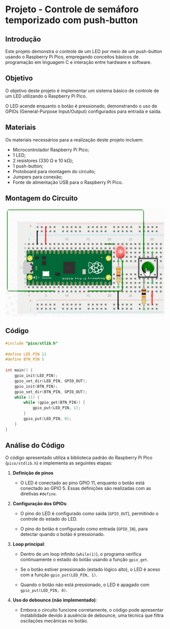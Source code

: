 # Projeto - Controle de semáforo temporizado com push-button

## Introdução

Este projeto demonstra o controle de um LED por meio de um push-button usando o Raspberry Pi Pico, empregando conceitos básicos de programação em linguagem C e interação entre hardware e software. 

## Objetivo

O objetivo deste projeto é implementar um sistema básico de controle de um LED utilizando o Raspberry Pi Pico. 

O LED acende enquanto o botão é pressionado, demonstrando o uso de GPIOs (General-Purpose Input/Output) configurados para entrada e saída.  

## Materiais 

Os materiais necessários para a realização deste projeto incluem:  

- Microcontrolador Raspberry Pi Pico;  
- 1 LED;  
- 2 resistores (330 Ω e 10 kΩ);  
- 1 push-button;  
- Protoboard para montagem do circuito;  
- Jumpers para conexão;  
- Fonte de alimentação USB para o Raspberry Pi Pico.  

## Montagem do Circuito

![Circuito](https://github.com/ubiratantavares/embarcatech_repository/blob/main/projetos/u4c2e1/circuito.png)

## Código

```C
#include "pico/stlib.h"

#define LED_PIN 11
#define BTN_PIN 5

int main() {
	gpio_init(LED_PIN);
	gpio_set_dir(LED_PIN, GPIO_OUT);
	gpio_init(BTN_PIN);
	gpio_set_dir(BTN_PIN, GPIO_OUT);
	while (1) {
		while (gpio_get(BTN_PIN)) {
			gpio_put(LED_PIN, 1);
		}
		gpio_put(LED_PIN, 0);
	}
}
```

## Análise do Código

O código apresentado utiliza a biblioteca padrão do Raspberry Pi Pico (`pico/stdlib.h`) e implementa as seguintes etapas:  

1. **Definição de pinos**

   - O LED é conectado ao pino GPIO 11, enquanto o botão está conectado ao GPIO 5. Essas definições são realizadas com as diretivas `#define`.  

2. **Configuração dos GPIOs**:  
   
   - O pino do LED é configurado como saída (`GPIO_OUT`), permitindo o controle do estado do LED.  
   
   - O pino do botão é configurado como entrada (`GPIO_IN`), para detectar quando o botão é pressionado.  

3. **Loop principal**:  
   
   - Dentro de um loop infinito (`while(1)`), o programa verifica continuamente o estado do botão usando a função `gpio_get`.  
   
   - Se o botão estiver pressionado (estado lógico alto), o LED é aceso com a função `gpio_put(LED_PIN, 1)`.  
   
   - Quando o botão não está pressionado, o LED é apagado com `gpio_put(LED_PIN, 0)`.  

4. **Uso do debounce (não implementado)**: 

   - Embora o circuito funcione corretamente, o código pode apresentar instabilidade devido à ausência de debounce, uma técnica que filtra oscilações mecânicas no botão.

